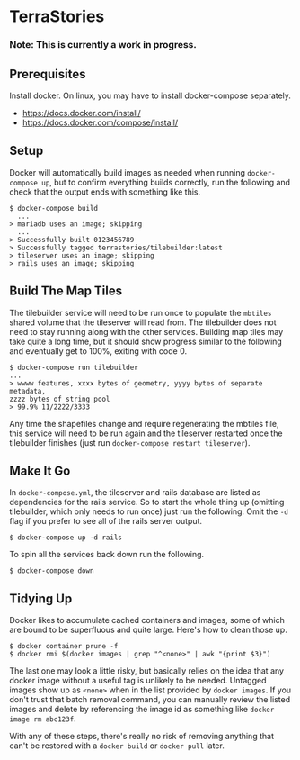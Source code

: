 # TerraStories

### Note: This is currently a work in progress.

## Prerequisites
Install docker. On linux, you may have to install docker-compose separately.
 - https://docs.docker.com/install/
 - https://docs.docker.com/compose/install/

## Setup
Docker will automatically build images as needed when running `docker-compose up`,
but to confirm everything builds correctly, run the following and check that the
output ends with something like this.
```
$ docker-compose build
  ...
> mariadb uses an image; skipping
  ...
> Successfully built 0123456789
> Successfully tagged terrastories/tilebuilder:latest
> tileserver uses an image; skipping
> rails uses an image; skipping
```

## Build The Map Tiles
The tilebuilder service will need to be run once to populate the `mbtiles`
shared volume that the tileserver will read from. The tilebuilder does not need
to stay running along with the other services. Building map tiles may take quite
a long time, but it should show progress similar to the following and eventually
get to 100%, exiting with code 0.
```
$ docker-compose run tilebuilder
...
> wwww features, xxxx bytes of geometry, yyyy bytes of separate metadata,
zzzz bytes of string pool
> 99.9% 11/2222/3333
```

Any time the shapefiles change and require regenerating the mbtiles file,
this service will need to be run again and the tileserver restarted once the
tilebuilder finishes (just run `docker-compose restart tileserver`).

## Make It Go
In `docker-compose.yml`, the tileserver and rails database are listed as
dependencies for the rails service. So to start the whole thing up (omitting
tilebuilder, which only needs to run once) just run the following. Omit the
`-d` flag if you prefer to see all of the rails server output.
```
$ docker-compose up -d rails
```

To spin all the services back down run the following.
```
$ docker-compose down
```

## Tidying Up
Docker likes to accumulate cached containers and images, some of which
are bound to be superfluous and quite large. Here's how to clean those up.
```
$ docker container prune -f
$ docker rmi $(docker images | grep "^<none>" | awk "{print $3}")
```

The last one may look a little risky, but basically relies on the idea that any
docker image without a useful tag is unlikely to be needed. Untagged images
show up as `<none>` when in the list provided by `docker images`. If you don't
trust that batch removal command, you can manually review the listed images and
delete by referencing the image id as something like `docker image rm abc123f`.

With any of these steps, there's really no risk of removing anything that can't
be restored with a `docker build` or `docker pull` later.
